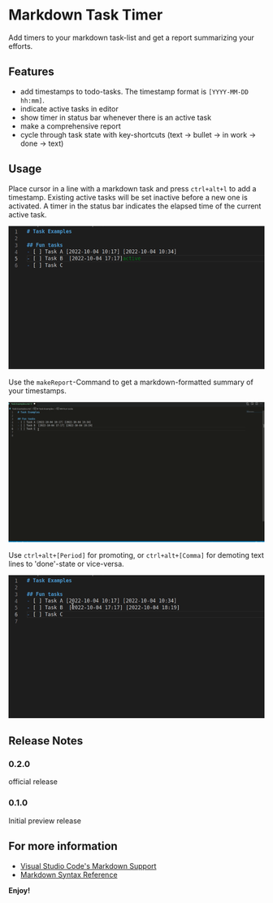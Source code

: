 # Markdown Task Timer 

Add timers to your markdown task-list and get a report summarizing your efforts. 

## Features

- add timestamps to todo-tasks. The timestamp format is `[YYYY-MM-DD hh:mm]`.
- indicate active tasks in editor
- show timer in status bar whenever there is an active task
- make a comprehensive report
- cycle through task state with key-shortcuts (text -> bullet -> in work -> done -> text)  

## Usage

Place cursor in a line with a markdown task and press `ctrl+alt+l` to add a timestamp. Existing active tasks will be set inactive before a new one is activated. A timer in the status bar indicates the elapsed time of the current active task.

![add timer](images/log.gif)

Use the `makeReport`-Command to get a markdown-formatted summary of your timestamps. 

![make report](images/make-Report.gif)


Use `ctrl+alt+[Period]` for promoting, or `ctrl+alt+[Comma]` for demoting text lines to 'done'-state or vice-versa.

![cycle status](images/cycle.gif)

## Release Notes

### 0.2.0

official release


### 0.1.0

Initial preview release

## For more information

* [Visual Studio Code's Markdown Support](http://code.visualstudio.com/docs/languages/markdown)
* [Markdown Syntax Reference](https://help.github.com/articles/markdown-basics/)

**Enjoy!**
